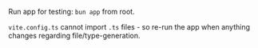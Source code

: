 Run app for testing: `bun app` from root.

`vite.config.ts` cannot import `.ts` files - so re-run the app when anything changes regarding file/type-generation.